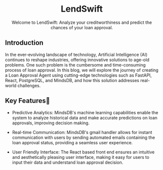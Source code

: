 <h1 align="center">LendSwift</h1>

<p align="center">
Welcome to LendSwift: Analyze your creditworthiness and predict the chances of your loan approval.
</p>


## Introduction 
In the ever-evolving landscape of technology, Artificial Intelligence (AI) continues to reshape industries, offering innovative solutions to age-old problems. One such problem is the cumbersome and time-consuming process of loan approval. In this blog, we will explore the journey of creating a Loan Approval Agent using cutting-edge technologies such as FastAPI, React, PostgreSQL, and MindsDB, and how this solution addresses real-world challenges.

## Key Features🚀
- Predictive Analytics: MindsDB's machine learning capabilities enable the system to analyze historical data and make accurate predictions on loan approvals, improving decision making.

- Real-time Communication: MindsDB's gmail handler allows for instant communication with users by sending automated emails containing the loan approval status, providing a seamless user experience.

- User Friendly Interface: The React based front end ensures an intuitive and aesthetically pleasing user interface, making it easy for users to input their data and understand loan approval decision.
